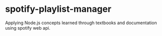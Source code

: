 # spotify-playlist-manager
Applying Node.js concepts learned through textbooks and documentation using spotify web api.
